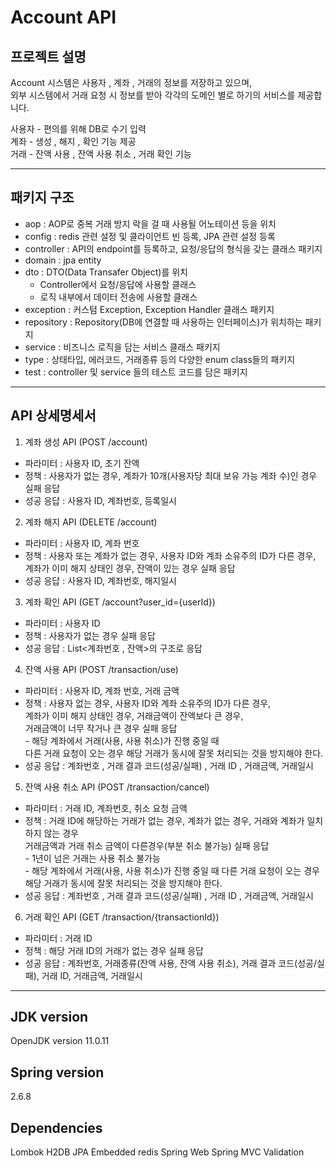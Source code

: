 # Account API

## 프로젝트 설명

Account 시스템은 사용자 , 계좌 , 거래의 정보를 저장하고 있으며,<br>
외부 시스템에서 거래 요청 시 정보를 받아 각각의 도메인 별로 하기의 서비스를 제공합니다.<br>

사용자 - 편의를 위해 DB로 수기 입력 <br>
계좌 - 생성 , 해지 , 확인  기능 제공 <br>
거래 - 잔액 사용 , 잔액 사용 취소 , 거래 확인 기능<br>

-----
## 패키지 구조
- aop : AOP로 중복 거래 방지 락을 걸 때 사용될 어노테이션 등을 위치
- config : redis 관련 설정 및 클라이언트 빈 등록, JPA 관련 설정 등록
- controller : API의 endpoint를 등록하고, 요청/응답의 형식을 갖는 클래스 패키지
- domain : jpa entity
- dto : DTO(Data Transafer Object)를 위치
  * Controller에서 요청/응답에 사용할 클래스
  * 로직 내부에서 데이터 전송에 사용할 클래스
- exception : 커스텀 Exception, Exception Handler 클래스 패키지
- repository : Repository(DB에 연결할 때 사용하는 인터페이스)가 위치하는 패키지
- service : 비즈니스 로직을 담는 서비스 클래스 패키지
- type : 상태타입, 에러코드, 거래종류 등의 다양한 enum class들의 패키지
- test : controller 및 service 들의 테스트 코드를 담은 패키지

-----
## API 상세명세서
1. 계좌 생성 API (POST /account)
- 파라미터 : 사용자 ID, 초기 잔액
- 정책 : 사용자가 없는 경우, 계좌가 10개(사용자당 최대 보유 가능 계좌 수)인 경우 실패 응답
- 성공 응답 : 사용자 ID, 계좌번호, 등록일시

2. 계좌 해지 API (DELETE /account)
- 파라미터 : 사용자 ID, 계좌 번호
- 정책 :  사용자 또는 계좌가 없는 경우, 사용자 ID와 계좌 소유주의 ID가 다른 경우, <br>
          계좌가 이미 해지 상태인 경우, 잔액이 있는 경우 실패 응답
- 성공 응답 : 사용자 ID, 계좌번호, 해지일시

3. 계좌 확인 API (GET /account?user_id={userId})
- 파라미터 : 사용자 ID
- 정책 : 사용자가 없는 경우 실패 응답
- 성공 응답 : List<계좌번호 , 잔액>의 구조로 응답

4. 잔액 사용 API (POST /transaction/use)
- 파라미터 : 사용자 ID, 계좌 번호, 거래 금액
- 정책 : 사용자 없는 경우, 사용자 ID와 계좌 소유주의 ID가 다른 경우, <br>
         계좌가 이미 해지 상태인 경우, 거래금액이 잔액보다 큰 경우, <br>
         거래금액이 너무 작거나 큰 경우 실패 응답 <br>
        - 해당 계좌에서 거래(사용, 사용 취소)가 진행 중일 때 <br>
          다른 거래 요청이 오는 경우 해당 거래가 동시에 잘못 처리되는 것을 방지해야 한다. <br>
- 성공 응답 : 계좌번호 , 거래 결과 코드(성공/실패) , 거래 ID , 거래금액, 거래일시

5. 잔액 사용 취소 API (POST /transaction/cancel)
- 파라미터 : 거래 ID, 계좌번호, 취소 요청 금액
- 정책 :  거래 ID에 해당하는 거래가 없는 경우, 계좌가 없는 경우, 거래와 계좌가 일치하지 않는 경우 <br>
          거래금액과 거래 취소 금액이 다른경우(부분 취소 불가능) 실패 응답 <br>
        - 1년이 넘은 거래는 사용 취소 불가능 <br>
        - 해당 계좌에서 거래(사용, 사용 취소)가 진행 중일 때 다른 거래 요청이 오는 경우 해당 거래가 동시에 잘못 처리되는 것을 방지해야 한다.
- 성공 응답 : 계좌번호 , 거래 결과 코드(성공/실패) , 거래 ID , 거래금액, 거래일시

6. 거래 확인 API (GET /transaction/{transactionId})
- 파라미터 : 거래 ID
- 정책 : 해당 거래 ID의 거래가 없는 경우 실패 응답
- 성공 응답 : 계좌번호, 거래종류(잔액 사용, 잔액 사용 취소), 거래 결과 코드(성공/실패), 거래 ID, 거래금액, 거래일시

-----

## JDK version
OpenJDK version 11.0.11

## Spring version
2.6.8

## Dependencies
Lombok
H2DB
JPA
Embedded redis
Spring Web
Spring MVC
Validation



